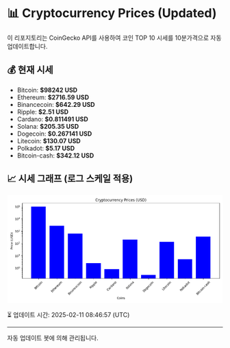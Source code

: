 
# 📊 Cryptocurrency Prices (Updated)

이 리포지토리는 CoinGecko API를 사용하여 코인 TOP 10 시세를 10분가격으로 자동 업데이트합니다.

## 💰 현재 시세
- Bitcoin: **$98242 USD**
- Ethereum: **$2716.59 USD**
- Binancecoin: **$642.29 USD**
- Ripple: **$2.51 USD**
- Cardano: **$0.811491 USD**
- Solana: **$205.35 USD**
- Dogecoin: **$0.267141 USD**
- Litecoin: **$130.07 USD**
- Polkadot: **$5.17 USD**
- Bitcoin-cash: **$342.12 USD**

## 📈 시세 그래프 (로그 스케일 적용)
![Crypto Prices](crypto_prices.png)

⏳ 업데이트 시간: 2025-02-11 08:46:57 (UTC)

---
자동 업데이트 봇에 의해 관리됩니다.
